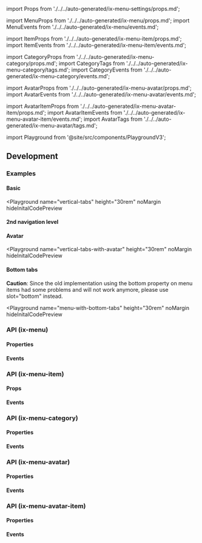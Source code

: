 import Props from './../../auto-generated/ix-menu-settings/props.md';

import MenuProps from './../../auto-generated/ix-menu/props.md';
import MenuEvents from './../../auto-generated/ix-menu/events.md';

import ItemProps from './../../auto-generated/ix-menu-item/props.md';
import ItemEvents from './../../auto-generated/ix-menu-item/events.md';

import CategoryProps from './../../auto-generated/ix-menu-category/props.md';
import CategoryTags from './../../auto-generated/ix-menu-category/tags.md';
import CategoryEvents from './../../auto-generated/ix-menu-category/events.md';

import AvatarProps from './../../auto-generated/ix-menu-avatar/props.md';
import AvatarEvents from './../../auto-generated/ix-menu-avatar/events.md';

import AvatarItemProps from './../../auto-generated/ix-menu-avatar-item/props.md';
import AvatarItemEvents from './../../auto-generated/ix-menu-avatar-item/events.md';
import AvatarTags from './../../auto-generated/ix-menu-avatar/tags.md';

import Playground from '@site/src/components/PlaygroundV3';

## Development

### Examples

#### Basic

<Playground
name="vertical-tabs"
height="30rem"
noMargin
hideInitalCodePreview

> </Playground>

#### 2nd navigation level

<CategoryTags />
<Playground 
  name="menu-category" 
  height="30rem" 
  noMargin
  hideInitalCodePreview
  >
</Playground>

#### Avatar

<AvatarTags />

<Playground
name="vertical-tabs-with-avatar"
height="30rem"
noMargin
hideInitalCodePreview

> </Playground>

#### Bottom tabs

<div class="siemens-brand-section">
  <strong>Caution</strong>: Since the old implementation using the bottom property on menu items had some problems and will not work anymore, please use slot="bottom" instead.
</div>

<Playground
name="menu-with-bottom-tabs"
height="30rem"
noMargin
hideInitalCodePreview

> </Playground>

### API (ix-menu)

#### Properties

<MenuProps />

#### Events

<MenuEvents />

### API (ix-menu-item)

#### Props

<ItemProps />

#### Events

<ItemEvents />

### API (ix-menu-category)

#### Properties

<CategoryProps />

#### Events

<CategoryEvents />

### API (ix-menu-avatar)

#### Properties

<AvatarProps />

#### Events

<AvatarEvents />

### API (ix-menu-avatar-item)

#### Properties

<AvatarItemProps />

#### Events

<AvatarItemEvents />
